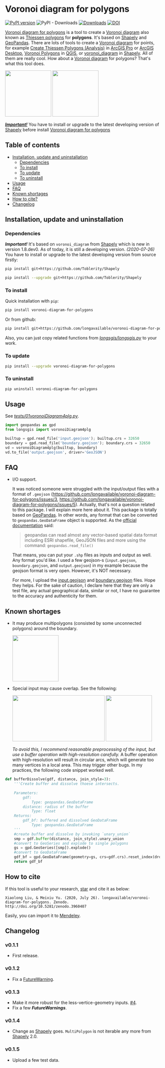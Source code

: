                              
# Voronoi diagram for polygons

[![PyPI version](https://badge.fury.io/py/voronoi-diagram-for-polygons.svg)](https://badge.fury.io/py/voronoi-diagram-for-polygons)
![PyPI - Downloads](https://img.shields.io/pypi/dm/voronoi-diagram-for-polygons)
[![Downloads](https://pepy.tech/badge/voronoi-diagram-for-polygons)](https://pepy.tech/project/voronoi-diagram-for-polygons)
[![DOI](https://zenodo.org/badge/DOI/10.5281/zenodo.3960407.svg)](https://doi.org/10.5281/zenodo.3960407)

[Voronoi diagram for polygons] is a tool to create a [Voronoi diagram] also known as [Thiessen polygons] for **polygons**. It's based on [Shapely] and [GeoPandas]. There are lots of tools to create a [Voronoi diagram] for points, for example [Create Thiessen Polygons (Analysis)] in [ArcGIS Pro] or [ArcGIS Desktop], [Voronoi Polygons] in [QGIS], or [voronoi_diagram] in [Shapely]. All of them are really cool. How about a [Voronoi diagram] for polygons? That's what this tool does.

<p float="left">
<img width="150" height="150" src="https://github.com/longavailable/voronoi-diagram-for-polygons/raw/main/docs/pics/inputs.png"/>
<img width="150" height="150" src="https://github.com/longavailable/voronoi-diagram-for-polygons/raw/main/docs/pics/outputs.png"/>
</p>

[***Important!***](#dependencies) You have to install or upgrade to the latest developing version of [Shapely] before install [Voronoi diagram for polygons]

## Table of contents
- [Installation, update and uninstallation](#installation--update-and-uninstallation)
	* [Dependencies](#dependencies)
  * [To install](#to-install)
  * [To update](#to-update)
  * [To uninstall](#to-uninstall)
- [Usage](#usage)
- [FAQ](#faq)
- [Known shortages](#known-shortages)
- [How to cite?](#how-to-cite)
- [Changelog](#changelog)

## Installation, update and uninstallation

### Dependencies

***Important!*** It's based on `voronoi_diagram` from [Shapely] which is new in version 1.8.dev0. As of today, it is still a developing version. *(2020-07-26)* You have to install or upgrade to the latest developing version from source firstly:

```bash
pip install git+https://github.com/Toblerity/Shapely
```

```bash
pip install --upgrade git+https://github.com/Toblerity/Shapely
```

### To install

Quick installation with `pip`:
```bash
pip install voronoi-diagram-for-polygons
```
Or from github:
```bash
pip install git+https://github.com/longavailable/voronoi-diagram-for-polygons
```
Also, you can just copy related functions from *[longsgis/longsgis.py]* to your work.

### To update

```bash
pip install --upgrade voronoi-diagram-for-polygons
```

### To uninstall

```bash
pip uninstall voronoi-diagram-for-polygons
```

## Usage

See *[tests/01voronoiDiagram4plg.py]*.
```python
import geopandas as gpd
from longsgis import voronoiDiagram4plg

builtup = gpd.read_file('input.geojson'); builtup.crs = 32650
boundary = gpd.read_file('boundary.geojson'); boundary.crs = 32650
vd = voronoiDiagram4plg(builtup, boundary)
vd.to_file('output.geojson', driver='GeoJSON')
```

## FAQ

- I/O support.

	It was noticed someone were struggled with the input/output files with a format of `.geojson` (https://github.com/longavailable/voronoi-diagram-for-polygons/issues/3, https://github.com/longavailable/voronoi-diagram-for-polygons/issues/5). Actually, that's not a question related to this package. I will explain more here about it. This package is totally based on [GeoPandas]. In other words, any format that can be converted to `geopandas.GeoDataFrame` object is supported. As the [official documentation](https://geopandas.org/en/stable/docs/user_guide/io.html#reading-spatial-data) said:

	> geopandas can read almost any vector-based spatial data format including ESRI shapefile, GeoJSON files and more using the command: `geopandas.read_file()`
	
	That means, you can put your `.shp` files as inputs and output as well. Any format you'd like. I used a few geojson-s (`input.geojson`, `boundary.geojson`, and `output.geojson`) in my example because the geojson format is very open. However, it's NOT necessary.
	
	For more, I upload the [input.geojson] and [boundary.geojson] files. Hope they helps. For the sake of caution, I declare here that they are only a test file, any actual geographical data, similar or not, I have no guarantee to the accuracy and authenticity for them.

## Known shortages

- It may produce multipolygons (consisted by some unconnected polygons) around the boundary.

	<img width="150" height="150" src="https://github.com/longavailable/voronoi-diagram-for-polygons/raw/main/docs/pics/bug001.png"/>

- Special input may cause overlap. See the following:

	<p float="left">
	<img width="300" height="150" src="https://github.com/longavailable/voronoi-diagram-for-polygons/raw/main/docs/pics/bug002_input.png"/>
	<img width="150" height="150" src="https://github.com/longavailable/voronoi-diagram-for-polygons/raw/main/docs/pics/bug002_output.png"/>
	</p>
	
	*To avoid this, I recommend reasonable preprocessing of the input, but use a buffer operation with high-resolution carefully.* A buffer operation with high-resolution will result in circular arcs, which will generate too many vertices in a local area. This may trigger other bugs. In my practices, the following code snippet worked well.
	
```python
def bufferDissolve(gdf, distance, join_style=3):	
	'''Create buffer and dissolve thoese intersects.
	
	Parameters:
		gdf: 
			Type: geopandas.GeoDataFrame
		distance: radius of the buffer
			Type: float
	Returns:
		gdf_bf: buffered and dissolved GeoDataFrame
			Type: geopandas.GeoDataFrame
	'''
	#create buffer and dissolve by invoking `unary_union`
	smp = gdf.buffer(distance, join_style).unary_union
	#convert to GeoSeries and explode to single polygons
	gs = gpd.GeoSeries([smp]).explode()
	#convert to GeoDataFrame
	gdf_bf = gpd.GeoDataFrame(geometry=gs, crs=gdf.crs).reset_index(drop=True)
	return gdf_bf
```

## How to cite

If this tool is useful to your research, 
<a class="github-button" href="https://github.com/longavailable/voronoi-diagram-for-polygons" aria-label="Star longavailable/voronoi-diagram-for-polygons on GitHub">star</a> and cite it as below:
```
Xiaolong Liu, & Meixiu Yu. (2020, July 26). longavailable/voronoi-diagram-for-polygons. Zenodo. 
http://doi.org/10.5281/zenodo.3960407
```
Easily, you can import it to 
<a href="https://www.mendeley.com/import/?url=https://zenodo.org/record/3960407"><i class="fa fa-external-link"></i> Mendeley</a>.

## Changelog

### v0.1.1

- First release.

### v0.1.2

- Fix a [FutureWarning](https://pandas.pydata.org/docs/whatsnew/v1.4.0.html#whatsnew-140-deprecations-frame-series-append).

### v0.1.3

- Make it more robust for the less-vertice-geometry inputs. [#4](https://github.com/longavailable/voronoi-diagram-for-polygons/issues/4#issue-1378217062).
- Fix a few ***FutureWarnings***.

### v0.1.4

- Change as [Shapely] goes. `MultiPolygon` is not iterable any more from [Shapely] 2.0.

### v0.1.5

- Upload a few test data.

[Voronoi diagram for polygons]: https://github.com/longavailable/voronoi-diagram-for-polygons
[Voronoi diagram]: https://en.wikipedia.org/wiki/Voronoi_diagram
[Thiessen polygons]: https://en.wikipedia.org/wiki/Voronoi_diagram
[Shapely]: https://shapely.readthedocs.io/en/latest/
[GeoPandas]: https://geopandas.org/index.html
[Create Thiessen Polygons (Analysis)]: https://pro.arcgis.com/en/pro-app/tool-reference/analysis/create-thiessen-polygons.htm
[ArcGIS Pro]: https://www.esri.com/en-us/arcgis/products/arcgis-pro/overview
[ArcGIS Desktop]: https://desktop.arcgis.com/en/
[Voronoi polygons]: https://docs.qgis.org/3.10/en/docs/user_manual/processing_algs/qgis/vectorgeometry.html#voronoi-polygons
[QGIS]: https://qgis.org/en/site/
[voronoi_diagram]: https://shapely.readthedocs.io/en/latest/manual.html?#voronoi-diagram
[longsgis/longsgis.py]: https://github.com/longavailable/voronoi-diagram-for-polygons/raw/main/longsgis/longsgis.py
[tests/01voronoiDiagram4plg.py]: https://github.com/longavailable/voronoi-diagram-for-polygons/raw/main/tests/01voronoiDiagram4plg.py
[input.geojson]: https://github.com/longavailable/voronoi-diagram-for-polygons/raw/main/tests/input.geojson
[boundary.geojson]: https://github.com/longavailable/voronoi-diagram-for-polygons/raw/main/tests/boundary.geojson

